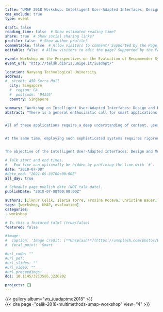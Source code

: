 ```yaml
---
title: "UMAP 2018 Workshop: Intelligent User-Adapted Interfaces: Design and Multi-Modal Evaluation (IUadaptMe 2018)"
cms_exclude: true
type: event

draft: false
reading_time: false  # Show estimated reading time?
share: true  # Show social sharing links?
profile: false  # Show author profile?
commentable: false  # Allow visitors to comment? Supported by the Page, Post, and Docs content types.
editable: false  # Allow visitors to edit the page? Supported by the Page, Post, and Docs content types.

event: Workshop on the Perspectives on the Evaluation of Recommender Systems (PERSPECTIVES 2021)
event_url: "http://teldh.dibris.unige.it/iuadapt/"

location: Nanyang Technological University
address:
#  street: 450 Serra Mall
  city: Singapore
  #  region: CA
  #  postcode: '94305'
  country: Singapore

summary: "Workshop on Intelligent User-Adapted Interfaces: Design and Multi-Modal Evaluation (IUadaptMe 2018) at UMAP 2018."
abstract: "There is a general enthusiastic call for smart applications nowadays. People are now accustomed to mobile devices and require applications that fit and exploit this modality of interaction and are proactive to satisfy their needs.


All of these applications require a deep understanding of content, users, devices and situations where interaction happens. Semantics covers a significant role toward these goals.


At the same time, employing such sophisticated systems requires rigorous evaluation right from the beginning. With this workshop we want to raise awareness in the user modeling community for the significance of using multiple methods in the evaluation of recommender systems and other personalized systems. Employing a multi-method evaluation integrating a number of single methods allows for getting a more integrated and richer picture of user experience and quality drivers.


The objective of the Intelligent User-Adapted Interfaces: Design and Multi-Modal Evaluation workshop is to bring together experts and practitioners of user modeling, adaptive systems, recommenders and artificial Intelligence together with domain experts and ubiquitous computing researchers, in order to shape the next generation of ubiquitous, smart and adaptive application services."

# Talk start and end times.
#   End time can optionally be hidden by prefixing the line with `#`.
date: "2018-07-08"
#date_end: "2021-09-30T00:00:00Z"
all_day: true

# Schedule page publish date (NOT talk date).
publishDate: "2018-07-08T00:00:00Z"

authors: [Ilknur Celik, Ilaria Torre, Frosina Koceva, Christine Bauer, Eva Zangerle, Bart P. Knijnenburg]
tags: [workshop, UMAP, evaluation]
categories:
- workshop

# Is this a featured talk? (true/false)
featured: false

#image:
#  caption: 'Image credit: [**Unsplash**](https://unsplash.com/photos/bzdhc5b3Bxs)'
#  focal_point: 'Smart'

#url_code: ""
#url_pdf: 
#url_slides: ""
#url_video: ""
#url_proceedings: 
doi: 10.1145/3213586.3226202

projects: []
---
```


{{< gallery album="ws_iuadaptme2018" >}}
<br>
{{< cite page="celik-2018-multimethods-umap-workshop" view="4" >}}
